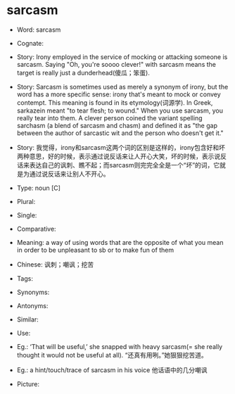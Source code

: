 # sarcasm

- Word: sarcasm
- Cognate: 
- Story: Irony employed in the service of mocking or attacking someone is sarcasm. Saying "Oh, you're soooo clever!" with sarcasm means the target is really just a dunderhead(傻瓜；笨蛋).
- Story: Sarcasm is sometimes used as merely a synonym of irony, but the word has a more specific sense: irony that's meant to mock or convey contempt. This meaning is found in its etymology(词源学). In Greek, sarkazein meant "to tear flesh; to wound." When you use sarcasm, you really tear into them. A clever person coined the variant spelling sarchasm (a blend of sarcasm and chasm) and defined it as "the gap between the author of sarcastic wit and the person who doesn't get it."
- Story: 我觉得，irony和sarcasm这两个词的区别是这样的，irony包含好和坏两种意思，好的时候，表示通过说反话来让人开心大笑，坏的时候，表示说反话来表达自己的讽刺、瞧不起；而sarcasm则完完全全是一个“坏”的词，它就是为通过说反话来让别人不开心。

- Type: noun [C]
- Plural: 
- Single: 
- Comparative: 
- Meaning: a way of using words that are the opposite of what you mean in order to be unpleasant to sb or to make fun of them
- Chinese: 讽刺；嘲讽；挖苦
- Tags: 
- Synonyms: 
- Antonyms: 
- Similar: 
- Use: 
- Eg.: ‘That will be useful,’ she snapped with heavy sarcasm(= she really thought it would not be useful at all). “还真有用咧。”她狠狠挖苦道。
- Eg.: a hint/touch/trace of sarcasm in his voice 他话语中的几分嘲讽
- Picture:

